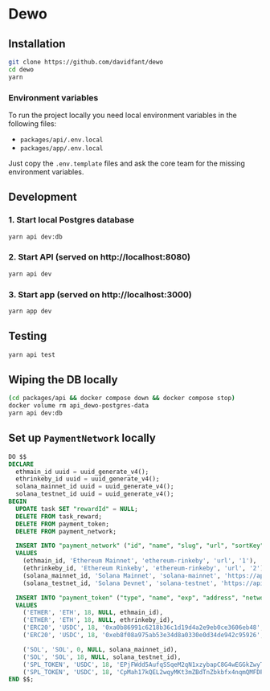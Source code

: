 
# Dewo

## Installation
```bash
git clone https://github.com/davidfant/dewo
cd dewo
yarn
```

### Environment variables
To run the project locally you need local environment variables in the following files:
* `packages/api/.env.local`
* `packages/app/.env.local`

Just copy the `.env.template` files and ask the core team for the missing environment variables.

## Development
### 1. Start local Postgres database
```bash
yarn api dev:db
```

### 2. Start API (served on http://localhost:8080)
```bash
yarn api dev
```

### 3. Start app (served on http://localhost:3000)
```bash
yarn app dev
```

## Testing
```bash
yarn api test
```

## Wiping the DB locally
```bash
(cd packages/api && docker compose down && docker compose stop)
docker volume rm api_dewo-postgres-data
yarn api dev:db
```

## Set up `PaymentNetwork` locally
```sql
DO $$
DECLARE
  ethmain_id uuid = uuid_generate_v4();
  ethrinkeby_id uuid = uuid_generate_v4();
  solana_mainnet_id uuid = uuid_generate_v4();
  solana_testnet_id uuid = uuid_generate_v4();
BEGIN
  UPDATE task SET "rewardId" = NULL;
  DELETE FROM task_reward;
  DELETE FROM payment_token;
  DELETE FROM payment_network;

  INSERT INTO "payment_network" ("id", "name", "slug", "url", "sortKey")
  VALUES
    (ethmain_id, 'Ethereum Mainnet', 'ethereum-rinkeby', 'url', '1'),
    (ethrinkeby_id, 'Ethereum Rinkeby', 'ethereum-rinkeby', 'url', '2'),
    (solana_mainnet_id, 'Solana Mainnet', 'solana-mainnet', 'https://api.mainnet-beta.solana.com', '3'),
    (solana_testnet_id, 'Solana Devnet', 'solana-testnet', 'https://api.testnet.solana.com', '4');

  INSERT INTO "payment_token" ("type", "name", "exp", "address", "networkId")
  VALUES
    ('ETHER', 'ETH', 18, NULL, ethmain_id),
    ('ETHER', 'ETH', 18, NULL, ethrinkeby_id),
    ('ERC20', 'USDC', 18, '0xa0b86991c6218b36c1d19d4a2e9eb0ce3606eb48', ethmain_id),
    ('ERC20', 'USDC', 18, '0xeb8f08a975ab53e34d8a0330e0d34de942c95926', ethrinkeby_id),

    ('SOL', 'SOL', 0, NULL, solana_mainnet_id),
    ('SOL', 'SOL', 18, NULL, solana_testnet_id),
    ('SPL_TOKEN', 'USDC', 18, 'EPjFWdd5AufqSSqeM2qN1xzybapC8G4wEGGkZwyTDt1v', solana_mainnet_id),
    ('SPL_TOKEN', 'USDC', 18, 'CpMah17kQEL2wqyMKt3mZBdTnZbkbfx4nqmQMFDP5vwp', solana_testnet_id);
END $$;
```